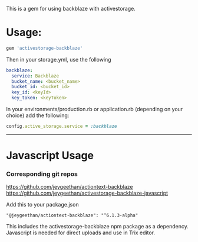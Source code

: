 This is a gem for using backblaze with activestorage.

# Usage:

```ruby
gem 'activestorage-backblaze'
```

Then in your storage.yml, use the following

```yaml
backblaze:
  service: Backblaze
  bucket_name: <bucket_name>
  bucket_id: <bucket_id>
  key_id: <keyId>
  key_token: <keyToken>
```

In your environments/production.rb or application.rb (depending on your choice) add the following:

```ruby
config.active_storage.service = :backblaze
```

------

# Javascript Usage

### Corresponding git repos

https://github.com/jeygeethan/actiontext-backblaze
https://github.com/jeygeethan/activestorage-backblaze-javascript

Add this to your package.json

```"@jeygeethan/actiontext-backblaze": "^6.1.3-alpha"```

This includes the activestorage-backblaze npm package as a dependency. Javascript is needed for direct uploads and use in Trix editor.

